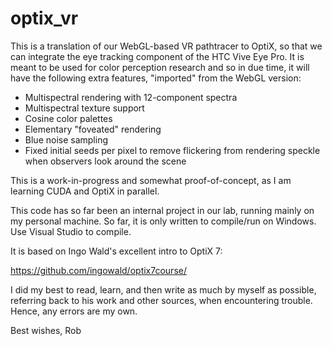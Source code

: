 # optix_vr

This is a translation of our WebGL-based VR pathtracer to OptiX, so that we can integrate
the eye tracking component of the HTC Vive Eye Pro. It is meant to be used for color perception research
and so in due time, it will have the following extra features, "imported" from the WebGL version:

- Multispectral rendering with 12-component spectra
- Multispectral texture support
- Cosine color palettes
- Elementary "foveated" rendering
- Blue noise sampling
- Fixed initial seeds per pixel to remove flickering from rendering speckle when observers look around the scene

This is a work-in-progress and somewhat proof-of-concept, as I am learning CUDA and OptiX in parallel.

This code has so far been an internal project in our lab, running mainly on my personal machine.
So far, it is only written to compile/run on Windows. Use Visual Studio to compile.

It is based on Ingo Wald's excellent intro to OptiX 7:

https://github.com/ingowald/optix7course/

I did my best to read, learn, and then write as much by myself as possible, referring back to his work
and other sources, when encountering trouble. Hence, any errors are my own.

Best wishes,
Rob
